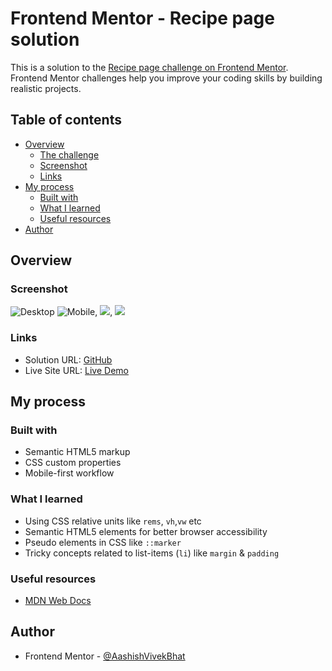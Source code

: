 # Frontend Mentor - Recipe page solution

This is a solution to the [Recipe page challenge on Frontend Mentor](https://www.frontendmentor.io/challenges/recipe-page-KiTsR8QQKm). Frontend Mentor challenges help you improve your coding skills by building realistic projects. 

## Table of contents

- [Overview](#overview)
  - [The challenge](#the-challenge)
  - [Screenshot](#screenshot)
  - [Links](#links)
- [My process](#my-process)
  - [Built with](#built-with)
  - [What I learned](#what-i-learned)
  - [Useful resources](#useful-resources)
- [Author](#author)


## Overview

### Screenshot

![Desktop](./solution_screenshots/Desktop_view-2.PNG)
![Mobile](./solution_screenshots/Mobile_View-1.PNG), ![](./solution_screenshots/Mobile_View-2.PNG), ![](./solution_screenshots/Mobile_View-3.PNG)


### Links

- Solution URL: [GitHub](https://github.com/AashishVivekBhat/RecipePage)
- Live Site URL: [Live Demo](https://aashishvivekbhat.github.io/ReciptPage/)

## My process

### Built with

- Semantic HTML5 markup
- CSS custom properties
- Mobile-first workflow


### What I learned

- Using CSS relative units like ```rems```, ```vh```,```vw``` etc
- Semantic HTML5 elements for better browser accessibility
- Pseudo elements in CSS like ```::marker```
- Tricky concepts related to list-items (```li```) like ```margin``` & ```padding```

### Useful resources

- [MDN Web Docs](https://developer.mozilla.org/en-US/)

## Author

- Frontend Mentor - [@AashishVivekBhat](https://www.frontendmentor.io/profile/AashishVivekBhat)
